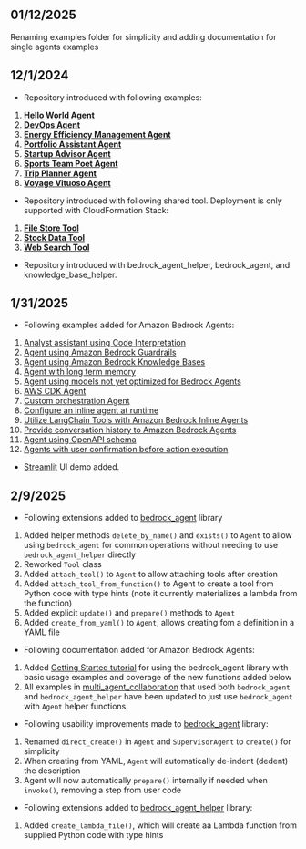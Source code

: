 ## 01/12/2025
Renaming examples folder for simplicity and adding documentation for single agents examples

## 12/1/2024

- Repository introduced with following examples:
1. **[Hello World Agent](/examples/multi_agent_collaboration/00_hello_world_agent/)**
2. **[DevOps Agent](/examples/multi_agent_collaboration/devops_agent/)**
3. **[Energy Efficiency Management Agent](/examples/multi_agent_collaboration/energy_efficiency_management_agent/)**
4. **[Portfolio Assistant Agent](/examples/multi_agent_collaboration/portfolio_assistant_agent/)** 
5. **[Startup Advisor Agent](/examples/multi_agent_collaboration/startup_advisor_agent/)** 
6. **[Sports Team Poet Agent](/examples/multi_agent_collaboration/team_poems_agent/)** 
7. **[Trip Planner Agent](/examples/multi_agent_collaboration/trip_planner_agent/)** 
8. **[Voyage Vituoso Agent](/examples/multi_agent_collaboration/voyage_virtuoso_agent/)** 

- Repository introduced with following shared tool. Deployment is only supported with CloudFormation Stack:

1. **[File Store Tool](/src/shared/file_store/)**
2. **[Stock Data Tool](/src/shared/stock_data/)**
3. **[Web Search Tool](/src/shared/web_search/)**

- Repository introduced with bedrock_agent_helper, bedrock_agent, and knowledge_base_helper.

## 1/31/2025

- Following examples added for Amazon Bedrock Agents:
1. [Analyst assistant using Code Interpretation](/examples/agents/agent_with_code_interpretation/)
2. [Agent using Amazon Bedrock Guardrails](/examples/agents/agent_with_guardrails_integration/)
3. [Agent using Amazon Bedrock Knowledge Bases](/examples/agents/agent_with_knowledge_base_integration/)
4. [Agent with long term memory](/examples/agents/agent_with_long_term_memory/)
5. [Agent using models not yet optimized for Bedrock Agents](/examples/agents/agent_with_models_not_yet_optimized_for_bedrock_agents/)
6. [AWS CDK Agent](/examples/agents/cdk_agent/)
7. [Custom orchestration Agent](/examples/agents/custom_orchestration_agent/)
8. [Configure an inline agent at runtime](/examples/agents/inline_agent/)
9. [Utilize LangChain Tools with Amazon Bedrock Inline Agents](/examples/agents/langchain_tools_with_inline_agent/)
10. [Provide conversation history to Amazon Bedrock Agents](/examples/agents/manage_conversation_history/)
11. [Agent using OpenAPI schema](/examples/agents/open_api_schema_agent/)
12. [Agents with user confirmation before action execution](/examples/agents/user_confirmation_agents/)

- [Streamlit](/examples/agents_ux/) UI demo added.

## 2/9/2025
- Following extensions added to [bedrock_agent](/src/utils/bedrock_agent.py) library 
1. Added helper methods `delete_by_name()` and `exists()` to `Agent` to allow using `bedrock_agent` for common operations without needing to use `bedrock_agent_helper` directly
2. Reworked `Tool` class
3. Added `attach_tool()` to `Agent` to allow attaching tools after creation
4. Added `attach_tool_from_function()` to Agent to create a tool from Python code with type hints (note it currently materializes a lambda from the function)
6. Added explicit `update()` and `prepare()` methods to `Agent`
7. Added `create_from_yaml()` to `Agent`, allows creating fom a definition in a YAML file

- Following documentation added for Amazon Bedrock Agents:
1. Added [Getting Started tutorial](/examples/sdk/getting_started.ipynb) for using the bedrock_agent library with basic usage examples and coverage of the new functions added below
2. All examples in [multi_agent_collaboration](examples/multi_agent_collaboration/) that used both `bedrock_agent` and `bedrock_agent_helper` have been updated to just use `bedrock_agent` with `Agent` helper functions
- Following usability improvements made to [bedrock_agent](/src/utils/bedrock_agent.py) library:
1. Renamed `direct_create()` in `Agent` and `SupervisorAgent` to `create()` for simplicity
2. When creating from YAML, `Agent` will automatically de-indent (dedent) the description
3. Agent will now automatically `prepare()` internally if needed when `invoke()`, removing a step from user code

- Following extensions added to [bedrock_agent_helper](/src/utils/bedrock_agent_helper.py) library:
1. Added `create_lambda_file()`, which will create aa Lambda function from supplied Python code with type hints
